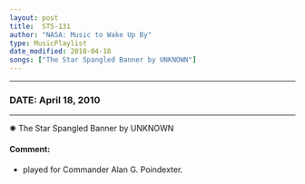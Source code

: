 ```yaml
---
layout: post
title:  STS-131
author: "NASA: Music to Wake Up By"
type: MusicPlaylist
date_modified: 2010-04-18
songs: ["The Star Spangled Banner by UNKNOWN"]
---
```


----
### DATE: April 18, 2010
----
✺ The Star Spangled Banner by UNKNOWN

#### Comment:
* played for Commander Alan G. Poindexter.



<br/>
<center>
	<a target="_blank"
	   href="https://twitter.com/intent/tweet?hashtags=Space,NASA,Playlist,NASAWakeupCalls,SpaceProgram&text={{ page.author}}, '{{ page.songs.first }}' {{ page.title }}, {{ page.date | date: '%B %d, %Y' }}. {{ site.url }}{{ page.url }} @nasawakeupcalls">
	   <i class="fab fa-twitter" alt="Tweet this page" style="font-size: 1.3em;"></i>
	</a>
	&nbsp; 	<i class="fas fa-user-astronaut" style="font-size: 1.5em;"></i> &nbsp;
    <a type="amzn" search="'The Star Spangled Banner by UNKNOWN'" category="popular music">
        <i class="fab fa-amazon" style="font-size: 1.3em;"></i>
    </a>
</center>
